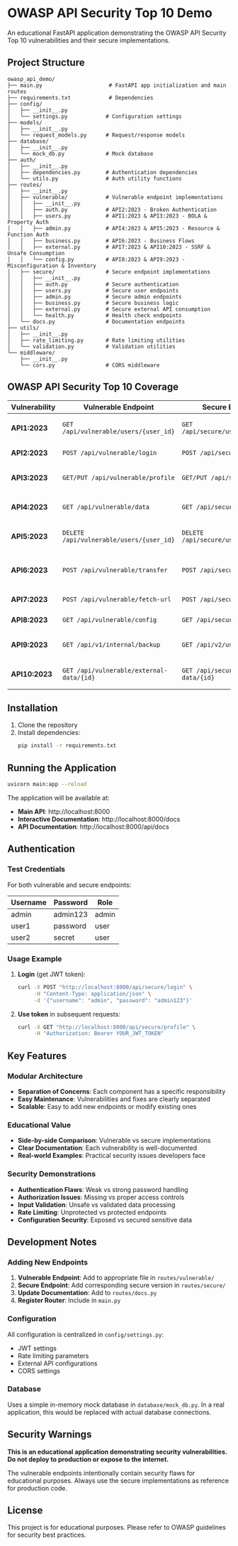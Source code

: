 # OWASP API Security Top 10 Demo

An educational FastAPI application demonstrating the OWASP API Security Top 10 vulnerabilities and their secure implementations.

## Project Structure

```
owasp_api_demo/
├── main.py                     # FastAPI app initialization and main routes
├── requirements.txt            # Dependencies
├── config/
│   ├── __init__.py
│   └── settings.py            # Configuration settings
├── models/
│   ├── __init__.py
│   └── request_models.py      # Request/response models
├── database/
│   ├── __init__.py
│   └── mock_db.py             # Mock database
├── auth/
│   ├── __init__.py
│   ├── dependencies.py        # Authentication dependencies
│   └── utils.py               # Auth utility functions
├── routes/
│   ├── __init__.py
│   ├── vulnerable/            # Vulnerable endpoint implementations
│   │   ├── __init__.py
│   │   ├── auth.py            # API2:2023 - Broken Authentication
│   │   ├── users.py           # API1:2023 & API3:2023 - BOLA & Property Auth
│   │   ├── admin.py           # API4:2023 & API5:2023 - Resource & Function Auth
│   │   ├── business.py        # API6:2023 - Business Flows
│   │   ├── external.py        # API7:2023 & API10:2023 - SSRF & Unsafe Consumption
│   │   └── config.py          # API8:2023 & API9:2023 - Misconfiguration & Inventory
│   ├── secure/                # Secure endpoint implementations
│   │   ├── __init__.py
│   │   ├── auth.py            # Secure authentication
│   │   ├── users.py           # Secure user endpoints
│   │   ├── admin.py           # Secure admin endpoints
│   │   ├── business.py        # Secure business logic
│   │   ├── external.py        # Secure external API consumption
│   │   └── health.py          # Health check endpoints
│   └── docs.py                # Documentation endpoints
├── utils/
│   ├── __init__.py
│   ├── rate_limiting.py       # Rate limiting utilities
│   └── validation.py          # Validation utilities
└── middleware/
    ├── __init__.py
    └── cors.py                # CORS middleware
```

## OWASP API Security Top 10 Coverage

| Vulnerability | Vulnerable Endpoint | Secure Endpoint | Description |
|---------------|-------------------|-----------------|-------------|
| **API1:2023** | `GET /api/vulnerable/users/{user_id}` | `GET /api/secure/users/{user_id}` | Broken Object Level Authorization |
| **API2:2023** | `POST /api/vulnerable/login` | `POST /api/secure/login` | Broken Authentication |
| **API3:2023** | `GET/PUT /api/vulnerable/profile` | `GET/PUT /api/secure/profile` | Broken Object Property Level Authorization |
| **API4:2023** | `GET /api/vulnerable/data` | `GET /api/secure/data` | Unrestricted Resource Consumption |
| **API5:2023** | `DELETE /api/vulnerable/users/{user_id}` | `DELETE /api/secure/users/{user_id}` | Broken Function Level Authorization |
| **API6:2023** | `POST /api/vulnerable/transfer` | `POST /api/secure/transfer` | Unrestricted Access to Sensitive Business Flows |
| **API7:2023** | `POST /api/vulnerable/fetch-url` | `POST /api/secure/fetch-url` | Server Side Request Forgery |
| **API8:2023** | `GET /api/vulnerable/config` | `GET /api/secure/health` | Security Misconfiguration |
| **API9:2023** | `GET /api/v1/internal/backup` | `GET /api/v2/users/{user_id}` | Improper Inventory Management |
| **API10:2023** | `GET /api/vulnerable/external-data/{id}` | `GET /api/secure/external-data/{id}` | Unsafe Consumption of APIs |

## Installation

1. Clone the repository
2. Install dependencies:
   ```bash
   pip install -r requirements.txt
   ```

## Running the Application

```bash
uvicorn main:app --reload
```

The application will be available at:
- **Main API**: http://localhost:8000
- **Interactive Documentation**: http://localhost:8000/docs
- **API Documentation**: http://localhost:8000/api/docs

## Authentication

### Test Credentials

For both vulnerable and secure endpoints:

| Username | Password | Role |
|----------|----------|------|
| admin | admin123 | admin |
| user1 | password | user |
| user2 | secret | user |

### Usage Example

1. **Login** (get JWT token):
   ```bash
   curl -X POST "http://localhost:8000/api/secure/login" \
        -H "Content-Type: application/json" \
        -d '{"username": "admin", "password": "admin123"}'
   ```

2. **Use token** in subsequent requests:
   ```bash
   curl -X GET "http://localhost:8000/api/secure/profile" \
        -H "Authorization: Bearer YOUR_JWT_TOKEN"
   ```

## Key Features

### Modular Architecture
- **Separation of Concerns**: Each component has a specific responsibility
- **Easy Maintenance**: Vulnerabilities and fixes are clearly separated
- **Scalable**: Easy to add new endpoints or modify existing ones

### Educational Value
- **Side-by-side Comparison**: Vulnerable vs secure implementations
- **Clear Documentation**: Each vulnerability is well-documented
- **Real-world Examples**: Practical security issues developers face

### Security Demonstrations
- **Authentication Flaws**: Weak vs strong password handling
- **Authorization Issues**: Missing vs proper access controls
- **Input Validation**: Unsafe vs validated data processing
- **Rate Limiting**: Unprotected vs protected endpoints
- **Configuration Security**: Exposed vs secured sensitive data

## Development Notes

### Adding New Endpoints

1. **Vulnerable Endpoint**: Add to appropriate file in `routes/vulnerable/`
2. **Secure Endpoint**: Add corresponding secure version in `routes/secure/`
3. **Update Documentation**: Add to `routes/docs.py`
4. **Register Router**: Include in `main.py`

### Configuration

All configuration is centralized in `config/settings.py`:
- JWT settings
- Rate limiting parameters
- External API configurations
- CORS settings

### Database

Uses a simple in-memory mock database in `database/mock_db.py`. In a real application, this would be replaced with actual database connections.

## Security Warnings

**This is an educational application demonstrating security vulnerabilities. Do not deploy to production or expose to the internet.**

The vulnerable endpoints intentionally contain security flaws for educational purposes. Always use the secure implementations as reference for production code.

## License

This project is for educational purposes. Please refer to OWASP guidelines for security best practices.